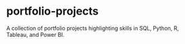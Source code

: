 # portfolio-projects
A collection of portfolio projects highlighting skills in SQL, Python, R, Tableau, and Power BI.
